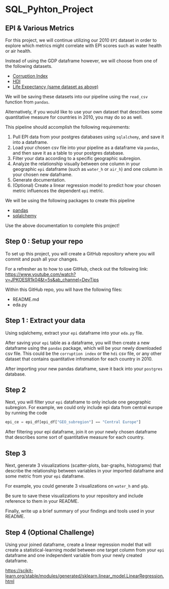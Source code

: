 # SQL_Pyhton_Project

## EPI & Various Metrics

For this project, we will continue utilizing our 2010 `EPI` dataset in order to explore which metrics might correlate with EPI scores such as water health or air health.

Instead of using the GDP dataframe however, we will choose from one of the following datasets.

* [Corruption Index](https://drive.google.com/file/d/1KccvnTLBHNR4nnkO6vpwc_Bf1kr49K4r/view?usp=sharing)
* [HDI](https://drive.google.com/file/d/1U2xwG_roCdRYwt3pxcWaxtD8tfgDSeTC/view?usp=share_link)
* [Life Expectancy (same dataset as above)](https://drive.google.com/file/d/1U2xwG_roCdRYwt3pxcWaxtD8tfgDSeTC/view?usp=share_link)

We will be saving these datasets into our pipeline using the `read_csv` function from `pandas`.

Alternatively, if you would like to use your own dataset that describes some quantitative measure for countries in 2010, you may do so as well.

This pipeline should accomplish the following requirements: 
1. Pull EPI data from your postgres databases using `sqlalchemy`, and save it into a dataframe.
2. Load your chosen csv file into your pipeline as a dataframe via `pandas`, and then save it as a table to your postgres database.
3. Filter your data according to a specific geographic subregion.
4. Analyze the relationship visually between one column in your geographic `epi` dataframe (such as `water_h` or `air_h`) and one column in your chosen new dataframe.
5. Generate documentation.
6. (Optional) Create a linear regression model to predict how your chosen metric influences the dependent `epi` metric.

We will be using the following packages to create this pipeline
* [pandas](https://pandas.pydata.org/docs/)
* [sqlalchemy](https://www.sqlalchemy.org/)

Use the above documentation to complete this project!

## Step 0 : Setup your repo

To set up this project, you will create a GitHub repository where you will commit and push all your changes.

For a refresher as to how to use GitHub, check out the following link: https://www.youtube.com/watch?v=JPKOESR1k04&t=5s&ab_channel=DevTips 

Within this GitHub repo, you will have the following files:

* README.md
* eda.py

## Step 1 : Extract your data

Using sqlalchemy, extract your `epi` dataframe into your `eda.py` file.

After saving your `epi` table as a dataframe, you will then create a new dataframe using the `pandas` package, which will be your newly downloaded csv file. This could be the `corruption index` or the `hdi` csv file, or any other dataset that contains quantitative infromation for each country in 2010.

After importing your new pandas dataframe, save it back into your `postgres` database.

## Step 2

Next, you will filter your `epi` dataframe to only include one geographic subregion. For example, we could only include epi data from central europe by running the code

```python
epi_ce = epi_df[epi_df["GEO_subregion"] == "Central Europe"]
```

After filtering your epi dataframe, join it on your newly chosen dataframe that describes some sort of quantitative measure for each country. 

## Step 3

Next, generate 3 visualizations (scatter-plots, bar-graphs, histograms) that describe the relationship between variables in your imported dataframe and some metric from your `epi` dataframe. 

For example, you could generate 3 visualizations on `water_h` and `gdp`.

Be sure to save these visualizations to your repository and include reference to them in your README.

Finally, write up a brief summary of your findings and tools used in your README.

## Step 4 (Optional Challenge)

Using your joined dataframe, create a linear regression model that will create a statistical-learning model between one target column from your `epi` dataframe and one independent variable from your newly created dataframe.

https://scikit-learn.org/stable/modules/generated/sklearn.linear_model.LinearRegression.html